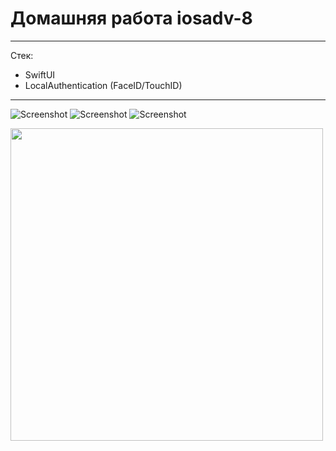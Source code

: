 # Домашняя работа iosadv-8

***
Стек:
- SwiftUI
- LocalAuthentication (FaceID/TouchID)
***
![Screenshot](none.png )
![Screenshot](faceID.png)
![Screenshot](touchID.png)

<img src="none.png" width="500">
